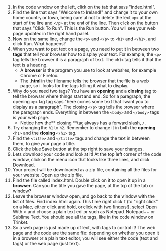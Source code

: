 1. In the code window on the left, click on the tab that says "index.html".
2. Find the line that says "Welcome to Ireland!" and change it to your own home country or town, being careful not to delete the text `<p>` at the start of the line and `</p>` at the end of the line. Then click on the button that says "Click To Run". This is the Run button. You will see your web page updated in the right hand panel.
3. Now on the same line, change the `<p>` and `</p>` to `<h1>` and `</h1>`, and click Run. What happens?
4. When you want to put text on a page, you need to put it in between two **tags** that tell your browser how to display your text. For example, the `<p>` tag tells the browser it is a paragraph of text. The `<h1>` tag tells it that the text is a heading.
   * A **browser** is the program you use to look at websites, for example Chrome or Firefox.
   * The **.html** in the filename tells the browser that the file is a web page, so it looks for the tags telling it what to display.
5. Why do you need two tags? You have an **opening** and a **closing** tag to tell the browser where things start and end. So for a paragraph, the opening `<p>` tag tag says "here comes some text that I want you to display as a paragraph". The closing `</p>` tag tells the browser where the paragraph ends. Everything in between the `<body>` and `</body>` tags is your web page. 
   * Notice how the** closing **tag always has a forward slash, `/`.
6. Try changing the `h1` to `h2`. Remember to change it in both the **opening** `<h1>` and the **closing** `</h1>` tag.
7. Find the `<title>` and `</title>` tags and change the text in between them, to give your page a title.
8. Click the blue Save button at the top right to save your changes.
9. Lets download your code and look at it! At the top left corner of the code window, click on the menu icon that looks like three lines, and click Download.
10. Your project will be downloaded as a zip file, containing all the files for your website. Open up the zip file.
11. Find the file called index.html. Double click on it to open it up in a **browser**. Can you the title you gave the page, at the top of the tab or window?
12. Leave the browser window open, and go back to the window with the list of files. Find index.html again. This time right click it \(to "right click" on a Mac, either click and hold, or click with two fingers!\), select Open With &gt; and choose a plain text editor such as Notepad, Notepad++ or Sublime Text. You should see all the tags, like in the code window on Trinket.
13. So a web page is just made up of text, with tags to control it! The web page and the code are the same file: depending on whether you open it in a browser or a plain text editor, you will see either the code \(text and tags\) or the web page \(just text\).




